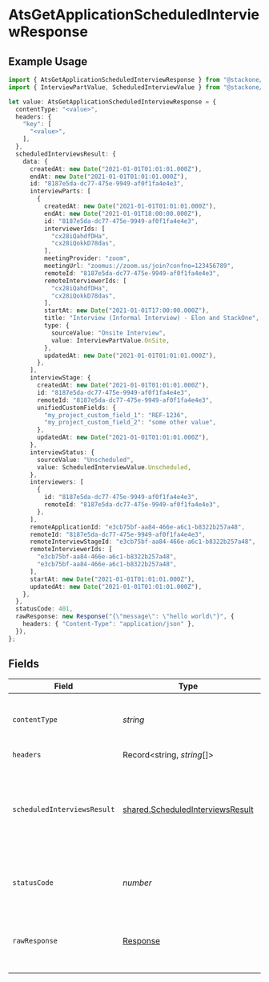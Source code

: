 # AtsGetApplicationScheduledInterviewResponse

## Example Usage

```typescript
import { AtsGetApplicationScheduledInterviewResponse } from "@stackone/stackone-client-ts/sdk/models/operations";
import { InterviewPartValue, ScheduledInterviewValue } from "@stackone/stackone-client-ts/sdk/models/shared";

let value: AtsGetApplicationScheduledInterviewResponse = {
  contentType: "<value>",
  headers: {
    "key": [
      "<value>",
    ],
  },
  scheduledInterviewsResult: {
    data: {
      createdAt: new Date("2021-01-01T01:01:01.000Z"),
      endAt: new Date("2021-01-01T01:01:01.000Z"),
      id: "8187e5da-dc77-475e-9949-af0f1fa4e4e3",
      interviewParts: [
        {
          createdAt: new Date("2021-01-01T01:01:01.000Z"),
          endAt: new Date("2021-01-01T18:00:00.000Z"),
          id: "8187e5da-dc77-475e-9949-af0f1fa4e4e3",
          interviewerIds: [
            "cx28iQahdfDHa",
            "cx28iQokkD78das",
          ],
          meetingProvider: "zoom",
          meetingUrl: "zoomus://zoom.us/join?confno=123456789",
          remoteId: "8187e5da-dc77-475e-9949-af0f1fa4e4e3",
          remoteInterviewerIds: [
            "cx28iQahdfDHa",
            "cx28iQokkD78das",
          ],
          startAt: new Date("2021-01-01T17:00:00.000Z"),
          title: "Interview (Informal Interview) - Elon and StackOne",
          type: {
            sourceValue: "Onsite Interview",
            value: InterviewPartValue.OnSite,
          },
          updatedAt: new Date("2021-01-01T01:01:01.000Z"),
        },
      ],
      interviewStage: {
        createdAt: new Date("2021-01-01T01:01:01.000Z"),
        id: "8187e5da-dc77-475e-9949-af0f1fa4e4e3",
        remoteId: "8187e5da-dc77-475e-9949-af0f1fa4e4e3",
        unifiedCustomFields: {
          "my_project_custom_field_1": "REF-1236",
          "my_project_custom_field_2": "some other value",
        },
        updatedAt: new Date("2021-01-01T01:01:01.000Z"),
      },
      interviewStatus: {
        sourceValue: "Unscheduled",
        value: ScheduledInterviewValue.Unscheduled,
      },
      interviewers: [
        {
          id: "8187e5da-dc77-475e-9949-af0f1fa4e4e3",
          remoteId: "8187e5da-dc77-475e-9949-af0f1fa4e4e3",
        },
      ],
      remoteApplicationId: "e3cb75bf-aa84-466e-a6c1-b8322b257a48",
      remoteId: "8187e5da-dc77-475e-9949-af0f1fa4e4e3",
      remoteInterviewStageId: "e3cb75bf-aa84-466e-a6c1-b8322b257a48",
      remoteInterviewerIds: [
        "e3cb75bf-aa84-466e-a6c1-b8322b257a48",
        "e3cb75bf-aa84-466e-a6c1-b8322b257a48",
      ],
      startAt: new Date("2021-01-01T01:01:01.000Z"),
      updatedAt: new Date("2021-01-01T01:01:01.000Z"),
    },
  },
  statusCode: 401,
  rawResponse: new Response("{\"message\": \"hello world\"}", {
    headers: { "Content-Type": "application/json" },
  }),
};
```

## Fields

| Field                                                                                       | Type                                                                                        | Required                                                                                    | Description                                                                                 |
| ------------------------------------------------------------------------------------------- | ------------------------------------------------------------------------------------------- | ------------------------------------------------------------------------------------------- | ------------------------------------------------------------------------------------------- |
| `contentType`                                                                               | *string*                                                                                    | :heavy_check_mark:                                                                          | HTTP response content type for this operation                                               |
| `headers`                                                                                   | Record<string, *string*[]>                                                                  | :heavy_check_mark:                                                                          | N/A                                                                                         |
| `scheduledInterviewsResult`                                                                 | [shared.ScheduledInterviewsResult](../../../sdk/models/shared/scheduledinterviewsresult.md) | :heavy_minus_sign:                                                                          | The applications scheduled interview with the given identifier was retrieved.               |
| `statusCode`                                                                                | *number*                                                                                    | :heavy_check_mark:                                                                          | HTTP response status code for this operation                                                |
| `rawResponse`                                                                               | [Response](https://developer.mozilla.org/en-US/docs/Web/API/Response)                       | :heavy_check_mark:                                                                          | Raw HTTP response; suitable for custom response parsing                                     |